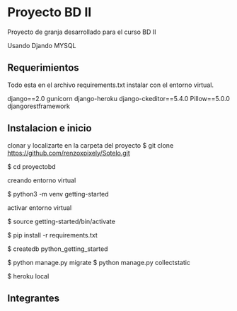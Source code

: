 # Proyecto BD II

Proyecto de granja desarrollado para el curso BD II

Usando
Djando
MYSQL


## Requerimientos

Todo esta en el archivo requirements.txt instalar con el entorno virtual.

django==2.0
gunicorn
django-heroku
django-ckeditor==5.4.0
Pillow==5.0.0
djangorestframework

## Instalacion e inicio
clonar y localizarte en la carpeta del proyecto
$ git clone https://github.com/renzoxpixely/Sotelo.git

$ cd proyectobd

creando entorno virtual

$ python3 -m venv getting-started

activar entorno virtual

$ source getting-started/bin/activate

$ pip install -r requirements.txt

$ createdb python_getting_started

$ python manage.py migrate
$ python manage.py collectstatic

$ heroku local

## Integrantes

